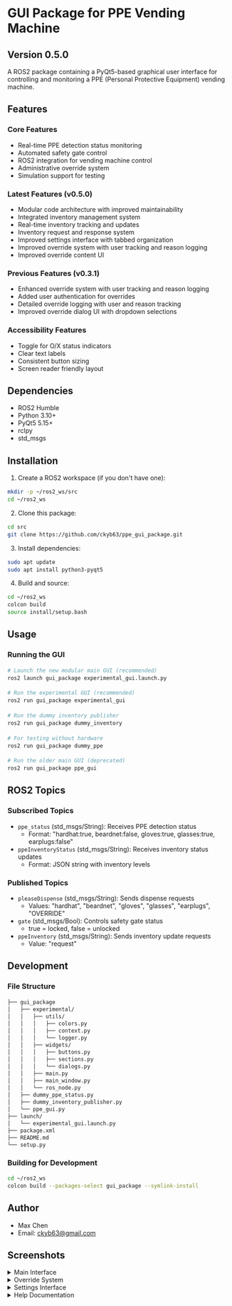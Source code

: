 # GUI Package for PPE Vending Machine

## Version 0.5.0

A ROS2 package containing a PyQt5-based graphical user interface for controlling and monitoring a PPE (Personal Protective Equipment) vending machine.

## Features

### Core Features
- Real-time PPE detection status monitoring
- Automated safety gate control
- ROS2 integration for vending machine control
- Administrative override system
- Simulation support for testing

### Latest Features (v0.5.0)
- Modular code architecture with improved maintainability
- Integrated inventory management system
- Real-time inventory tracking and updates
- Inventory request and response system
- Improved settings interface with tabbed organization
- Improved override system with user tracking and reason logging
- Improved override content UI

### Previous Features (v0.3.1)
- Enhanced override system with user tracking and reason logging
- Added user authentication for overrides
- Detailed override logging with user and reason tracking
- Improved override dialog UI with dropdown selections

### Accessibility Features
- Toggle for O/X status indicators
- Clear text labels
- Consistent button sizing
- Screen reader friendly layout

## Dependencies

- ROS2 Humble
- Python 3.10+
- PyQt5 5.15+
- rclpy
- std_msgs

## Installation

1. Create a ROS2 workspace (if you don't have one):
```bash
mkdir -p ~/ros2_ws/src
cd ~/ros2_ws
```

2. Clone this package:
```bash
cd src
git clone https://github.com/ckyb63/ppe_gui_package.git
```

3. Install dependencies:
```bash
sudo apt update
sudo apt install python3-pyqt5
```

4. Build and source:
```bash
cd ~/ros2_ws
colcon build
source install/setup.bash
```

## Usage

### Running the GUI

```bash
# Launch the new modular main GUI (recommended)
ros2 launch gui_package experimental_gui.launch.py

# Run the experimental GUI (recommended)
ros2 run gui_package experimental_gui

# Run the dummy inventory publisher
ros2 run gui_package dummy_inventory

# For testing without hardware
ros2 run gui_package dummy_ppe

# Run the older main GUI (deprecated)
ros2 run gui_package ppe_gui
```

## ROS2 Topics

### Subscribed Topics
- `ppe_status` (std_msgs/String): Receives PPE detection status
  - Format: "hardhat:true, beardnet:false, gloves:true, glasses:true, earplugs:false"
- `ppeInventoryStatus` (std_msgs/String): Receives inventory status updates
  - Format: JSON string with inventory levels

### Published Topics
- `pleaseDispense` (std_msgs/String): Sends dispense requests
  - Values: "hardhat", "beardnet", "gloves", "glasses", "earplugs", "OVERRIDE"
- `gate` (std_msgs/Bool): Controls safety gate status
  - true = locked, false = unlocked
- `ppeInventory` (std_msgs/String): Sends inventory update requests
  - Value: "request"

## Development

### File Structure
```
├── gui_package
│   ├── experimental/
│   │   ├── utils/
│   │   │   ├── colors.py
│   │   │   ├── context.py
│   │   │   └── logger.py
│   │   ├── widgets/
│   │   │   ├── buttons.py
│   │   │   ├── sections.py
│   │   │   └── dialogs.py
│   │   ├── main.py
│   │   ├── main_window.py
│   │   └── ros_node.py
│   ├── dummy_ppe_status.py
│   ├── dummy_inventory_publisher.py
│   └── ppe_gui.py
├── launch/
│   └── experimental_gui.launch.py
├── package.xml
├── README.md
└── setup.py
```

### Building for Development
```bash
cd ~/ros2_ws
colcon build --packages-select gui_package --symlink-install
```

## Author

- Max Chen
- Email: ckyb63@gmail.com

## Screenshots

<details>
<summary>Main Interface</summary>

<table>
<tr>
    <td width="50%"><img src="docs/images/main_gui_window.png" width="100%" style="max-width:400px"/></td>
    <td width="50%"><img src="docs/images/dark_theme_with_OX.png" width="100%" style="max-width:400px"/></td>
</tr>
<tr>
    <td><em>Standard interface with PPE status indicators</em></td>
    <td><em>Dark theme with accessibility features</em></td>
</tr>
</table>

</details>

<details>
<summary>Override System</summary>

![Override Dialog](docs/images/override_content.png)

*Enhanced override dialog with user authentication and reason tracking*

</details>

<details>
<summary>Settings Interface</summary>

<table>
<tr>
    <td width="50%"><img src="docs/images/settings_content.png" width="100%" style="max-width:400px"/></td>
    <td width="50%"><img src="docs/images/settings_inventory.png" width="100%" style="max-width:400px"/></td>
</tr>
<tr>
    <td><em>Main settings configuration panel</em></td>
    <td><em>Inventory management settings</em></td>
</tr>
</table>

<table>
<tr>
    <td width="50%"><img src="docs/images/settings_override_log.png" width="100%" style="max-width:400px"/></td>
    <td width="50%"><img src="docs/images/settings_timing.png" width="100%" style="max-width:400px"/></td>
</tr>
<tr>
    <td><em>Override logging and configuration</em></td>
    <td><em>System timing and delay settings</em></td>
</tr>
</table>

</details>

<details>
<summary>Help Documentation</summary>

![User Help Guide](docs/images/user_help_content.png)

*Comprehensive user help guide with feature explanations*

</details>